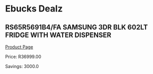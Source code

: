 
# Ebucks Dealz
## RS65R5691B4/FA SAMSUNG 3DR BLK 602LT FRIDGE WITH WATER DISPENSER
[Product Page](https://www.ebucks.com/web/shop/productSelected.do?prodId=1094253601&catId=704986856)

Price: R36999.00

Savings: 3000.0


	